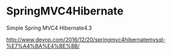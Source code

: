 # SpringMVC4Hibernate
Simple Spring MVC4 Hibernate4.3

http://www.devnp.com/2016/12/20/springmvc4hibernatemysql-%E7%A4%BA%E4%BE%8B/
